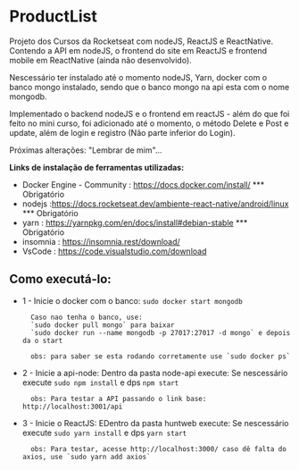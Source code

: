 # ProductList
Projeto dos Cursos da Rocketseat com nodeJS, ReactJS e ReactNative. Contendo a API em nodeJS, o frontend do site em ReactJS e frontend mobile em ReactNative (ainda não desenvolvido).

Nescessário ter instalado até o momento nodeJS, Yarn, docker com o banco mongo instalado, sendo que o banco mongo na api esta com o nome mongodb.

Implementado o backend nodeJS e o frontend em reactJS - além do que foi feito no mini curso, foi adicionado até o momento, o método Delete e Post e update, além de login e registro (Não parte inferior do Login). 

Próximas alterações: "Lembrar de mim"...

**Links de instalação de ferramentas utilizadas:**
* Docker Engine - Community : https://docs.docker.com/install/   *** Obrigatório
* nodejs                    :https://docs.rocketseat.dev/ambiente-react-native/android/linux *** Obrigatório
* yarn                      : https://yarnpkg.com/en/docs/install#debian-stable *** Obrigatório
* insomnia                  : https://insomnia.rest/download/
* VsCode                    : https://code.visualstudio.com/download

## Como executá-lo:

* 1 - Inicie o docker com o banco: 
        `sudo docker start mongodb`

        Caso nao tenha o banco, use:
        `sudo docker pull mongo` para baixar
        `sudo docker run --name mongodb -p 27017:27017 -d mongo` e depois da o start

        obs: para saber se esta rodando corretamente use `sudo docker ps`

* 2 - Inicie a api-node:
        Dentro da pasta node-api execute:
        Se nescessário execute `sudo npm install` e dps `npm start`
        
        obs: Para testar a API passando o link base: http://localhost:3001/api


* 3 - Inicie o ReactJS:
        EDentro da pasta huntweb execute:
        Se nescessário execute `sudo yarn install` e dps `yarn start`

        obs: Para testar, acesse http://localhost:3000/ caso dê falta do axios, use `sudo yarn add axios` 

